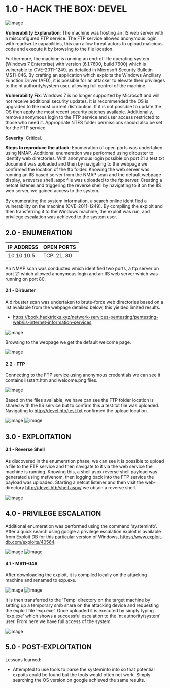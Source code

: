 # 1.0 - HACK THE BOX: DEVEL

![image](https://github.com/Gladoodles/hackthebox_machines/assets/96867367/ed9f0ff9-12c5-4566-88a4-9c9ac8e16f30)

**Vulnerability Explanation**: The machine was hosting an IIS web server with a misconfigured FTP service. The FTP service allowed anonymous login with read/write capabilities, this can allow threat actors to upload malicious code and execute it by browsing to the file location. 

Furthermore, the machine is running an end-of-life operating system (Windows 7 Enterprise) with version (6.1.7600, build 7600) which is vulnerable to CVE-2011-1249, as detailed in Microsoft Security Bulletin MS11-046. By crafting an application which exploits the Windows Ancillary Function Driver (AFD), it is possible for an attacker to elevate their privileges to the nt authority/system user, allowing full control of the machine. 

**Vulnerability Fix**: Windows 7 is no longer supported by Microsoft and will not receive additional security updates. It is recommended the OS is upgraded to the most current distribution. If it is not possible to update the OS then apply the most recent security patches available. Additionally, remove anonymous login to the FTP service and user access restricted to those who need it. Appropriate NTFS folder permissions should also be set for the FTP service. 

**Severity**: Critical.

**Steps to reproduce the attack**: Enumeration of open ports was undertaken using NMAP. Additional enumeration was performed using dirbuster to identify web directories. With anonymous login possible on port 21 a test.txt document was uploaded and then by navigating to the webpage we confirmed the location of the ftp folder. Knowing the web server was running an IIS based server from the NMAP scan and the default webpage display, a reverse shell .aspx file was uploaded to the ftp server. Creating a netcat listener and triggering the reverse shell by navigating to it on the IIS web server, we gained access to the system. 

By enumerating the system information, a search online identified a vulnerability on the machine (CVE-2011-1249). By compiling the exploit and then transferring it to the Windows machine, the exploit was run, and privilege escalation was achieved to the system user.  

## 2.0 - ENUMERATION

| **IP ADDRESS** | **OPEN PORTS** |
|----------|--------------------|
| 10.10.10.5 | TCP: 21, 80 |

An NMAP scan was conducted which identified two ports, a ftp server on port 21 which allowed anonymous login and an IIS web server which was running on port 80. 

#### **2.1 - Dirbuster** 

A dirbuster scan was undertaken to brute-force web directories based on a list available from the webpage detailed below, this yielded limited results.
- https://book.hacktricks.xyz/network-services-pentesting/pentesting-web/iis-internet-information-services

![image](https://github.com/Gladoodles/hackthebox_machines/assets/96867367/528814b7-2489-4702-858d-1d08e1f4add0)

Browsing to the webpage we get the default welcome page. 

![image](https://github.com/Gladoodles/hackthebox_machines/assets/96867367/bc24f3e2-b9f6-4ac1-846f-4986da1ae3a8)

#### **2.2 - FTP** 

Connecting to the FTP service using anonymous credentials we can see it contains iisstart.htm and welcome.png files. 

![image](https://github.com/Gladoodles/hackthebox_machines/assets/96867367/f1c9875a-623e-422f-8899-52ff73aceb55)

Based on the files available, we have can see the FTP folder location is shared with the IIS service but to confirm this a test.txt file was uploaded. Navigating to http://devel.htb/test.txt confirmed the upload location. 

![image](https://github.com/Gladoodles/hackthebox_machines/assets/96867367/bdfcaadc-fde7-4691-8488-05ef48339428)
![image](https://github.com/Gladoodles/hackthebox_machines/assets/96867367/dfd3b7a1-8b82-41f7-9386-0ac3cd640280)

## 3.0 - EXPLOITATION

#### **3.1 - Reverse Shell** 

As discovered in the enumeration phase, we can see it is possible to upload a file to the FTP service and then navigate to it via the web service the machine is running. Knowing this, a shell.aspx reverse shell payload was generated using msfvenom, then logging back into the FTP service the payload was uploaded. Starting a netcat listener and then visit the web-directory http://devel.htb/shell.aspx/ we obtain a reverse shell. 

![image](https://github.com/Gladoodles/hackthebox_machines/assets/96867367/e7059207-3404-4a50-93a6-56116768bfb3)

## 4.0 - PRIVILEGE ESCALATION 

Additional enumeration was performed using the command 'systeminfo'. After a quick search using google a privilege escalation exploit is available from Exploit DB for this particular version of Windows, https://www.exploit-db.com/exploits/40564. 

![image](https://github.com/Gladoodles/hackthebox_machines/assets/96867367/cd02bdc7-14b2-41f3-9a14-1f5ce4c25b64)
![image](https://github.com/Gladoodles/hackthebox_machines/assets/96867367/6e287585-133f-4926-aea4-7d8c7f592deb)

#### **4.1 - MS11-046**

After downloading the exploit, it is compiled locally on the attacking machine and renamed to exp.exe. 

![image](https://github.com/Gladoodles/hackthebox_machines/assets/96867367/2b090f11-07a2-4f7d-9e6a-22c04fa8f1db)
![image](https://github.com/Gladoodles/hackthebox_machines/assets/96867367/ea086938-7941-4883-af5e-f8320bd2fd0f)

It is then transferred to the 'Temp' directory on the target machine by setting up a temporary smb share on the attacking device and requesting the exploit file 'exp.exe'. Once uploaded it is executed by simply typing 'exp.exe' which shows a successful escalation to the 'nt authority/system' user. From here we have full access of the system.

![image](https://github.com/Gladoodles/hackthebox_machines/assets/96867367/cb6da945-7d5d-4041-aef0-7822f6695009)

## 5.0 - POST-EXPLOITATION 

Lessons learned:
- Attempted to use tools to parse the systeminfo into so that potential expoits could be found but the tools would often not work. Simply searching the OS version on google achieved the same results.
